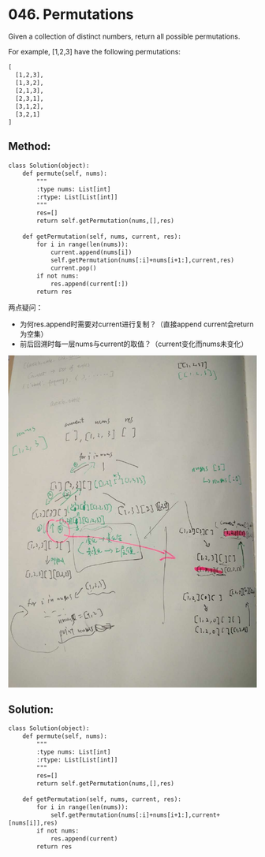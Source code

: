 # 046. Permutations

Given a collection of distinct numbers, return all possible permutations.

For example,
[1,2,3] have the following permutations:

    [
      [1,2,3],
      [1,3,2],
      [2,1,3],
      [2,3,1],
      [3,1,2],
      [3,2,1]
    ]
## Method:

    class Solution(object):
        def permute(self, nums):
            """
            :type nums: List[int]
            :rtype: List[List[int]]
            """
            res=[]
            return self.getPermutation(nums,[],res)
            
        def getPermutation(self, nums, current, res):
            for i in range(len(nums)):
                current.append(nums[i])
                self.getPermutation(nums[:i]+nums[i+1:],current,res)
                current.pop()
            if not nums:
                res.append(current[:])
            return res
两点疑问：
- 为何res.append时需要对current进行复制？（直接append current会return为空集）
- 前后回溯时每一层nums与current的取值？（current变化而nums未变化）

![](/pic/q.jpeg)

## Solution:

    class Solution(object):
        def permute(self, nums):
            """
            :type nums: List[int]
            :rtype: List[List[int]]
            """
            res=[]
            return self.getPermutation(nums,[],res)
            
        def getPermutation(self, nums, current, res):
            for i in range(len(nums)):
                self.getPermutation(nums[:i]+nums[i+1:],current+[nums[i]],res)
            if not nums:
                res.append(current)
            return res
                
            
            